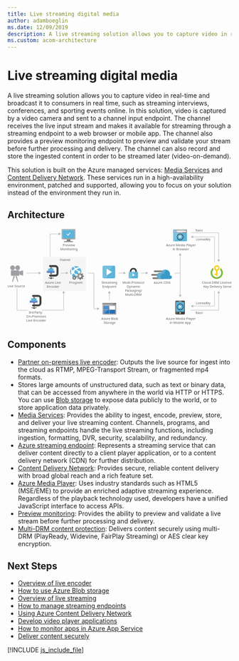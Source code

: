 ```yaml
---
title: Live streaming digital media
author: adamboeglin
ms.date: 12/09/2019
description: A live streaming solution allows you to capture video in real-time and broadcast it to consumers in real time, such as streaming interviews, conferences, and sporting events online. In this solution, video is captured by a video camera and sent to a channel input endpoint. The channel receives the live input stream and makes it available for streaming through a streaming endpoint to a web browser or mobile app. The channel also provides a preview monitoring endpoint to preview and validate your stream before further processing and delivery. The channel can also record and store the ingested content in order to be streamed later (video-on-demand).
ms.custom: acom-architecture
---
```

# Live streaming digital media

A live streaming solution allows you to capture video in real-time and broadcast it to consumers in real time, such as streaming interviews, conferences, and sporting events online. In this solution, video is captured by a video camera and sent to a channel input endpoint. The channel receives the live input stream and makes it available for streaming through a streaming endpoint to a web browser or mobile app. The channel also provides a preview monitoring endpoint to preview and validate your stream before further processing and delivery. The channel can also record and store the ingested content in order to be streamed later (video-on-demand).

This solution is built on the Azure managed services: [Media Services](/en-us/services/media-services/) and [Content Delivery Network](/en-us/services/cdn/). These services run in a high-availability environment, patched and supported, allowing you to focus on your solution instead of the environment they run in.


## Architecture

<svg class="architecture-diagram" aria-labelledby="digital-media-live-stream" height="353.645" viewbox="0 0 814.247 353.645" width="814.247" xmlns="http://www.w3.org/2000/svg"><title id="digital-media-live-stream">Live streaming digital media</title><desc>A live streaming solution allows you to capture video in real-time and broadcast it to consumers in real time, such as streaming interviews, conferences, and sporting events online. In this solution, video is captured by a video camera and sent to a channel input endpoint. The channel receives the live input stream and makes it available for streaming through a streaming endpoint to a web browser or mobile app. The channel also provides a preview monitoring endpoint to preview and validate your stream before further processing and delivery. The channel can also record and store the ingested content in order to be streamed later (video-on-demand).</desc><rect fill="#ededee" height="124" opacity="0.5" width="156" x="129.255" y="103.645"></rect><line fill="none" stroke="#b5b6b6" stroke-miterlimit="10" stroke-width="1.5" x1="115.167" x2="68.163" y1="161.73" y2="161.73"></line><polygon fill="#b5b6b6" points="113.744 156.868 122.163 161.73 113.744 166.591 113.744 156.868"></polygon><line fill="none" stroke="#b5b6b6" stroke-miterlimit="10" stroke-width="1.5" x1="214.167" x2="194.163" y1="161.73" y2="161.73"></line><polygon fill="#b5b6b6" points="212.744 156.868 221.163 161.73 212.744 166.591 212.744 156.868"></polygon><polyline fill="none" points="327.259 291.028 314.163 291.223 314.163 161.73 292.163 161.73" stroke="#b5b6b6" stroke-miterlimit="10" stroke-width="1.5"></polyline><polygon fill="#b5b6b6" points="325.765 286.188 334.255 290.924 325.909 295.911 325.765 286.188"></polygon><line fill="none" stroke="#b5b6b6" stroke-miterlimit="10" stroke-width="1.5" x1="423.167" x2="403.163" y1="161.73" y2="161.73"></line><polygon fill="#b5b6b6" points="421.744 156.868 430.163 161.73 421.744 166.591 421.744 156.868"></polygon><line fill="none" stroke="#b5b6b6" stroke-miterlimit="10" stroke-width="1.5" x1="370.163" x2="370.163" y1="233.727" y2="260.73"></line><polygon fill="#b5b6b6" points="365.302 235.149 370.163 226.73 375.025 235.149 365.302 235.149"></polygon><line fill="none" stroke="#b5b6b6" stroke-miterlimit="10" stroke-width="1.5" x1="504.167" x2="485.163" y1="161.73" y2="161.73"></line><polygon fill="#b5b6b6" points="502.744 156.868 511.163 161.73 502.744 166.591 502.744 156.868"></polygon><line fill="none" stroke="#b5b6b6" stroke-miterlimit="10" stroke-width="1.5" x1="628.163" x2="606.163" y1="161.73" y2="161.73"></line><line fill="none" stroke="#b5b6b6" stroke-miterlimit="10" stroke-width="1.5" x1="627.557" x2="627.557" y1="96.227" y2="242.233"></line><polygon fill="#b5b6b6" points="622.696 97.649 627.557 89.23 632.419 97.649 622.696 97.649"></polygon><polygon fill="#b5b6b6" points="622.696 240.81 627.557 249.23 632.419 240.81 622.696 240.81"></polygon><polyline fill="none" points="666.255 15.73 767.473 15.73 767.473 114.649" stroke="#b5b6b6" stroke-miterlimit="10" stroke-width="1.5"></polyline><polygon fill="#b5b6b6" points="762.611 113.226 767.473 121.645 772.335 113.226 762.611 113.226"></polygon><polyline fill="none" points="673.252 30.73 752.473 30.73 752.473 121.645" stroke="#b5b6b6" stroke-miterlimit="10" stroke-width="1.5"></polyline><polygon fill="#b5b6b6" points="674.675 35.591 666.255 30.73 674.675 25.868 674.675 35.591"></polygon><polyline fill="none" points="666.255 296.353 767.473 296.353 767.473 233.434" stroke="#b5b6b6" stroke-miterlimit="10" stroke-width="1.5"></polyline><polygon fill="#b5b6b6" points="772.335 234.857 767.473 226.438 762.611 234.857 772.335 234.857"></polygon><polyline fill="none" points="124.318 296.353 204.142 296.353 204.142 233.434" stroke="#b5b6b6" stroke-miterlimit="10" stroke-width="1.5"></polyline><polygon fill="#b5b6b6" points="209.004 234.857 204.142 226.438 199.281 234.857 209.004 234.857"></polygon><polyline fill="none" points="34.721 216.818 34.721 296.642 74.354 296.642" stroke="#b5b6b6" stroke-miterlimit="10" stroke-width="1.5"></polyline><polyline fill="none" points="673.252 281.353 752.473 281.353 752.473 226.438" stroke="#b5b6b6" stroke-miterlimit="10" stroke-width="1.5"></polyline><polygon fill="#b5b6b6" points="674.675 286.215 666.255 281.353 674.675 276.492 674.675 286.215"></polygon><text fill="#5e5e5e" font-family="SegoeUI, Segoe UI" font-size="10" transform="translate(682.417 10.551)"><tspan letter-spacing="-0.098em">T</tspan><tspan x="4.263" y="0">oken</tspan></text><text fill="#5e5e5e" font-family="SegoeUI, Segoe UI" font-size="10" transform="translate(682.417 309.646)"><tspan letter-spacing="-0.098em">T</tspan><tspan x="4.263" y="0">oken</tspan></text><text fill="#5e5e5e" font-family="SegoeUI, Segoe UI" font-size="10" transform="translate(684.993 44.146)">License/<tspan letter-spacing="-0.013em" x="36.006" y="0">K</tspan><tspan x="41.675" y="0">ey</tspan></text><text fill="#5e5e5e" font-family="SegoeUI, Segoe UI" font-size="10" transform="translate(684.993 275.271)">License/<tspan letter-spacing="-0.013em" x="36.006" y="0">K</tspan><tspan x="41.675" y="0">ey</tspan></text><text fill="#5e5e5e" font-family="SegoeUI, Segoe UI" font-size="10" transform="translate(189.709 117.646)">Channel</text><polyline fill="none" points="187.061 19.897 155.057 19.897 155.057 101.836" stroke="#b5b6b6" stroke-miterlimit="10" stroke-width="1.5"></polyline><polygon fill="#b5b6b6" points="185.638 15.035 194.057 19.897 185.638 24.759 185.638 15.035"></polygon><path d="M242.405,178.893a2.6,2.6,0,0,0,1.528,2.306l1.944-4.667a2.6,2.6,0,0,0-.944-.167A2.485,2.485,0,0,0,242.405,178.893Z" fill="none" transform="translate(-2.03 -0.127)"></path><path d="M242.405,178.893a2.5,2.5,0,0,1,2.528-2.528,2.6,2.6,0,0,1,.944.167l1.306-3.139-.583-.25-.833-2.25h-1.778l-.111.25-.639,1.944-1.25.528-2.056-1-1.25,1.306.111.25.944,1.833-.528,1.25-2.194.778v1.833l.25.056,1.944.639.528,1.25-1,2.056,1.306,1.306.25-.111,1.833-.944.528.25,1.306-3.139A2.648,2.648,0,0,1,242.405,178.893Z" fill="#fff" opacity="0.25" style="isolation:isolate" transform="translate(-2.03 -0.127)"></path><rect fill="#9fa0a2" height="19.726" width="30.162" x="12.599" y="152.012"></rect><circle cx="18.581" cy="142.636" fill="#9fa0a2" r="8.753"></circle><circle cx="36.78" cy="142.636" fill="#9fa0a2" r="8.753"></circle><polygon fill="#9fa0a2" points="56.709 171.229 42.985 166.853 42.985 156.062 56.709 151.685 56.709 171.229"></polygon><polygon fill="#9fa0a2" points="19.62 193.277 16.994 193.277 22.1 172.677 26.914 172.677 19.62 193.277"></polygon><polygon fill="#9fa0a2" points="36.433 193.277 39.059 193.277 33.953 172.677 29.139 172.677 36.433 193.277"></polygon><text fill="#5e5e5e" font-family="SegoeUI, Segoe UI" font-size="12" transform="translate(0 212.609)">Live Source</text><text fill="#5e5e5e" font-family="SegoeUI, Segoe UI" font-size="12" transform="translate(706.787 200.2)">Cloud DRM License/<tspan letter-spacing="-0.013em" x="5.282" y="14.4">K</tspan><tspan x="12.085" y="14.4">ey Delivery Serve</tspan></text><path d="M784.9,160.873a22.453,22.453,0,0,0-8.8-17.8v.7a13.743,13.743,0,0,1-1.5,6.1,16.294,16.294,0,1,1-28.4,10.9,16.426,16.426,0,0,1,4.7-11.5,13.161,13.161,0,0,1-1.3-5.6,5.7,5.7,0,0,1,.1-1.3,22.44,22.44,0,1,0,35.2,18.5Z" fill="#7fbb42" transform="translate(-2.03 -0.127)"></path><path d="M762.8,133.273a10.31,10.31,0,0,0-2.9,20.2v10.2h-4.8v5.2h4.8v3.8h5.7v-19.3a10.23,10.23,0,0,0,7.4-9.9A10.115,10.115,0,0,0,762.8,133.273Zm0,5.4a4.9,4.9,0,1,1-4.9,4.9A4.908,4.908,0,0,1,762.8,138.673Z" fill="#fbd118" transform="translate(-2.03 -0.127)"></path><text fill="#5e5e5e" font-family="SegoeUI, Segoe UI" font-size="12" transform="translate(341.735 200.199)"><tspan letter-spacing="-0.032em">S</tspan><tspan x="5.988" y="0">treaming</tspan><tspan x="2.965" y="14.4">Endpoint</tspan></text><path d="M393.619,175.5a5.52,5.52,0,0,1-5.52,5.52h-34.96a5.52,5.52,0,0,1-5.52-5.52v-34.96a5.52,5.52,0,0,1,5.52-5.52H388.1a5.52,5.52,0,0,1,5.52,5.52Z" fill="#5bb4da" transform="translate(-2.03 -0.127)"></path><path d="M360.5,181.023h-7.36a5.52,5.52,0,0,1-5.52-5.52v-34.96a5.52,5.52,0,0,1,5.52-5.52h31.28Z" fill="#fff" opacity="0.15" style="isolation:isolate" transform="translate(-2.03 -0.127)"></path><path d="M362.339,170.29V145.757l19.6,12.279Z" fill="#fff" transform="translate(-2.03 -0.127)"></path><rect fill="#b9539f" height="88.048" opacity="0" width="55.184" x="340.882" y="131.108"></rect><text fill="#5e5e5e" font-family="SegoeUI, Segoe UI" font-size="12" transform="translate(418.216 200.199)">Multi-Protocol<tspan x="15.422" y="14.4">Dynamic</tspan><tspan letter-spacing="-0.034em" x="9.105" y="28.8">P</tspan><tspan x="15.416" y="28.8">ackaging/</tspan><tspan x="9.067" y="43.2">Multi-DRM</tspan></text><path d="M472.472,157.336h0v-1.671a12.434,12.434,0,0,0-3.342-8.658c-1.975-2.278-6.379-3.721-9.645-3.721s-7.67,1.443-9.645,3.721a12.785,12.785,0,0,0-3.342,8.658v1.671h0l6,.683V156.5a9.68,9.68,0,0,1,1.823-5.772c1.139-1.291,3.569-1.9,5.164-1.975a7.7,7.7,0,0,1,5.164,1.975,7.253,7.253,0,0,1,1.823,4.86v2.43Z" fill="#3f3f3f" transform="translate(-2.03 -0.127)"></path><path d="M446.5,157.336h0c-2.962,0-4.025,1.747-4.025,4.025v15.872c0,1.975,1.215,4.025,3.493,4.025H473c2.582,0,3.493-2.05,3.493-4.025V161.361c0-2.05-.835-4.025-4.025-4.025H446.5Z" fill="#5bb4da" transform="translate(-2.03 -0.127)"></path><polygon fill="#fff" points="454.699 162.905 463.053 168.461 454.699 174.016 454.699 162.905"></polygon><path d="M466.4,157.336H446.5c-2.962,0-4.025,1.747-4.025,4.025v15.872c0,1.975,1.215,4.025,3.493,4.025h5.088Z" fill="#fff" opacity="0.15" style="isolation:isolate" transform="translate(-2.03 -0.127)"></path><text fill="#5e5e5e" font-family="SegoeUI, Segoe UI" font-size="12" transform="translate(531.701 200.609)">Azure CDN</text><path d="M576.711,158.359h-39.9a3.009,3.009,0,0,1-3-3h0a3.009,3.009,0,0,1,3-3h39.9a3.009,3.009,0,0,1,3,3h0A3.009,3.009,0,0,1,576.711,158.359Z" fill="#7c7b7b" transform="translate(-2.03 -0.127)"></path><path d="M568.611,183.409h-36.9a3.009,3.009,0,0,1-3-3h0a3.009,3.009,0,0,1,3-3h36.9a3.009,3.009,0,0,1,3,3h0A3.009,3.009,0,0,1,568.611,183.409Z" fill="#7c7b7b" transform="translate(-2.03 -0.127)"></path><path d="M564.261,171.259h-36.9a3.009,3.009,0,0,1-3-3h0a3.009,3.009,0,0,1,3-3h36.9a3.009,3.009,0,0,1,3,3h0A3.009,3.009,0,0,1,564.261,171.259Z" fill="#7c7b7b" transform="translate(-2.03 -0.127)"></path><path d="M599.361,176.959a6.371,6.371,0,0,0-6.3-6.45h-.9a20.411,20.411,0,0,0,.6-4.5,16.869,16.869,0,0,0-16.8-16.8,17.071,17.071,0,0,0-15.9,11.4,15.081,15.081,0,0,0-3.75-.6,11.7,11.7,0,0,0,0,23.4h37.05a6.626,6.626,0,0,0,6-6.45" fill="#3999c7" transform="translate(-2.03 -0.127)"></path><path d="M562.311,183.259a10.682,10.682,0,0,1-3.15-5.7,11.275,11.275,0,0,1,12.45-13.95,16.334,16.334,0,0,1,9.45-13.5,19.139,19.139,0,0,0-5.1-.9,17.071,17.071,0,0,0-15.9,11.4,15.081,15.081,0,0,0-3.75-.6,11.7,11.7,0,0,0,0,23.4h0l6-.15Z" fill="#fff" opacity="0.2" style="isolation:isolate" transform="translate(-2.03 -0.127)"></path><rect fill="#b9539f" height="55" opacity="0" width="75.26" x="522.882" y="147.071"></rect><text fill="#5e5e5e" font-family="SegoeUI, Segoe UI" font-size="12" transform="translate(341.327 331.527)">Azure Blob<tspan letter-spacing="-0.032em" x="8.429" y="14.4">S</tspan><tspan x="14.417" y="14.4">torage</tspan></text><path d="M347.138,310.551a1.88,1.88,0,0,0,1.8,1.9h46.3a1.9,1.9,0,0,0,1.9-1.9v-33.1h-50Z" fill="#9fa0a2" transform="translate(-2.03 -0.127)"></path><path d="M395.238,269.751h-46.3a1.88,1.88,0,0,0-1.8,1.9v5.7h50v-5.7a1.9,1.9,0,0,0-1.9-1.9" fill="#7c7b7b" transform="translate(-2.03 -0.127)"></path><rect fill="#2272b9" height="13" width="20.4" x="348.808" y="280.724"></rect><rect fill="#2272b9" height="13" width="20.4" x="348.808" y="295.524"></rect><rect fill="#fff" height="13" width="20.3" x="371.008" y="280.724"></rect><rect fill="#2272b9" height="13" width="20.3" x="371.008" y="295.524"></rect><path d="M349.138,269.751a2.006,2.006,0,0,0-2,2v38.6a2.006,2.006,0,0,0,2,2h2.2l39.4-42.6Z" fill="#fff" opacity="0.2" style="isolation:isolate" transform="translate(-2.03 -0.127)"></path><rect fill="#b9539f" height="85.282" opacity="0" width="68.963" x="339.907" y="268.363"></rect><path d="M231.065,39.723h-13.6c1.6,5.8-.6,6.6-10.2,6.6v3h32.6v-3c-9.5,0-10.4-.8-8.8-6.6" fill="#7c7b7b" transform="translate(-2.03 -0.127)"></path><path d="M245.665,2.023h-44.3a2.866,2.866,0,0,0-2.7,2.9v32a2.775,2.775,0,0,0,2.7,2.8h44.3a3.045,3.045,0,0,0,3-2.8v-32a3.134,3.134,0,0,0-3-2.9m-.8,3.9v29.9h-42.4V5.923l42.4-.1Z" fill="#9fa0a2" transform="translate(-2.03 -0.127)"></path><polygon fill="#5bb4da" points="242.835 35.695 200.435 35.695 200.435 5.795 242.835 5.695 242.835 35.695"></polygon><path d="M202.465,35.823h0V5.923l38.7-.1,4.5-3.8h-44.3a2.866,2.866,0,0,0-2.7,2.9v32a2.775,2.775,0,0,0,2.7,2.8h1.1l4.6-3.8h-4.6Z" fill="#fff" opacity="0.2" style="isolation:isolate" transform="translate(-2.03 -0.127)"></path><polygon fill="#5bb4da" points="200.435 35.695 200.435 35.695 200.435 5.795 239.135 5.695 239.135 5.695 200.435 5.795 200.435 35.695"></polygon><rect fill="#9fa0a2" height="3" width="32.7" x="205.335" y="46.195"></rect><path d="M217.253,21.223l-.5-.5a.446.446,0,0,1,0-.5l1.4-1.2c0-.1.1-.1.2-.1s.2,0,.2.1l3.7,4,6.4-8.1a.367.367,0,0,1,.3-.1c.1,0,.1,0,.2.1l1.5,1c.1.1.1.1.1.2s0,.2-.1.2l-8.3,10.5Z" fill="#fff" transform="translate(-2.03 -0.127)"></path><text fill="#5e5e5e" font-family="SegoeUI, Segoe UI" font-size="12" transform="translate(201.3 64.421)">Preview<tspan x="-9.384" y="14.4">Monitoring</tspan></text><rect fill="#b9539f" height="82.912" opacity="0" width="59.634" x="191.346" y="0.734"></rect><path d="M604.286,44.526a2.007,2.007,0,0,0,2.007,2.007h45.986a2.007,2.007,0,0,0,2.007-2.007V13.2h-50Z" fill="#5bb4da" transform="translate(-2.03 -0.127)"></path><path d="M652.279,3.9H606.293a2.006,2.006,0,0,0-2.007,2.007V16.533h50V5.906A2.007,2.007,0,0,0,652.279,3.9" fill="#9fa0a2" transform="translate(-2.03 -0.127)"></path><path d="M606.3,3.9a2.007,2.007,0,0,0-2.007,2.007v38.62a2.008,2.008,0,0,0,2.007,2.007h2.188L647.906,3.9Z" fill="#fff" opacity="0.2" style="isolation:isolate" transform="translate(-2.03 -0.127)"></path><rect fill="#fff" height="3.942" width="33.671" x="615.112" y="8.551"></rect><path d="M615.6,10.582A4.878,4.878,0,1,1,610.718,5.7a4.879,4.879,0,0,1,4.878,4.879" fill="#5bb4da" transform="translate(-2.03 -0.127)"></path><polygon fill="#fff" points="608.171 11.004 610.384 13.34 609.183 13.34 606.224 10.522 609.172 7.704 610.37 7.704 608.171 10.026 613.564 10.026 613.564 11.004 608.171 11.004"></polygon><text fill="#5e5e5e" font-family="SegoeUI, Segoe UI" font-size="12" transform="translate(576.261 64.646)">Azure Media Player<tspan x="23.408" y="14.4">in Browser</tspan></text><circle cx="627.557" cy="30.73" fill="#5bb4da" r="11.52"></circle><path d="M621.442,39a11.52,11.52,0,1,1,16.292-16.292Z" fill="#fff" opacity="0.15" style="isolation:isolate" transform="translate(-2.03 -0.127)"></path><polygon fill="#fff" points="624.873 35.663 624.891 25.796 632.755 30.735 624.873 35.663"></polygon><path d="M629.588,21.08a9.778,9.778,0,1,1-9.778,9.778,9.778,9.778,0,0,1,9.778-9.778m0-2.222a12,12,0,1,0,12,12,12.014,12.014,0,0,0-12-12Z" fill="#3f3f3f" transform="translate(-2.03 -0.127)"></path><rect fill="#b9539f" height="84.23" opacity="0" width="101.871" x="575.384"></rect><text fill="#5e5e5e" font-family="SegoeUI, Segoe UI" font-size="12" transform="translate(575.986 331.846)">Azure Media Player<tspan x="13.512" y="14.4">in Mobile App</tspan></text><path d="M646.508,308.751a3,3,0,0,1-3,3H615.063a3,3,0,0,1-3-3v-44a3,3,0,0,1,3-3h28.445a3,3,0,0,1,3,3Z" fill="#3f3f3f" transform="translate(-2.03 -0.127)"></path><rect fill="#5bb4da" height="35.222" width="30" x="612.257" y="266.624"></rect><path d="M632.175,306.861a2.889,2.889,0,1,1-2.89-2.889,2.889,2.889,0,0,1,2.89,2.889" fill="#fff" transform="translate(-2.03 -0.127)"></path><path d="M631.18,306.861a1.894,1.894,0,1,1-1.9-1.894,1.9,1.9,0,0,1,1.9,1.894" fill="#b8d433" transform="translate(-2.03 -0.127)"></path><path d="M614.286,301.973V266.751h22.767l2.031-5H615.063a3,3,0,0,0-3,3v44a3,3,0,0,0,3,3h3.695l3.974-9.778Z" fill="#fff" opacity="0.15" style="isolation:isolate" transform="translate(-2.03 -0.127)"></path><path d="M634.4,264.568a.737.737,0,0,1-.738.738h-8.744a.739.739,0,1,1,0-1.477h8.744a.738.738,0,0,1,.738.739" fill="#1e1e1e" transform="translate(-2.03 -0.127)"></path><path d="M634.4,264.568a.737.737,0,0,1-.738.738h-8.744a.739.739,0,1,1,0-1.477h8.744a.738.738,0,0,1,.738.739" fill="#fff" transform="translate(-2.03 -0.127)"></path><circle cx="627.557" cy="284.353" fill="#5bb4da" r="11.52"></circle><path d="M621.442,292.627a11.52,11.52,0,0,1,16.292-16.292Z" fill="#fff" opacity="0.15" style="isolation:isolate" transform="translate(-2.03 -0.127)"></path><polygon fill="#fff" points="624.873 289.287 624.891 279.42 632.755 284.359 624.873 289.287"></polygon><path d="M629.588,274.7a9.778,9.778,0,1,1-9.778,9.778,9.778,9.778,0,0,1,9.778-9.778m0-2.222a12,12,0,1,0,12,12,12.014,12.014,0,0,0-12-12Z" fill="#3f3f3f" transform="translate(-2.03 -0.127)"></path><rect fill="#b9539f" height="87" opacity="0" width="101.871" x="576.384" y="261.23"></rect><text fill="#5e5e5e" font-family="SegoeUI, Segoe UI" font-size="12" transform="translate(136.871 200.242)">Azure Live<tspan x="5.66" y="14.4">Encoder</tspan></text><path d="M175.726,174.584h-18.9a3.521,3.521,0,0,1,0-7.042h18.9A4.544,4.544,0,0,0,180.265,163V144.658a4.544,4.544,0,0,0-4.539-4.539h-18.9a3.521,3.521,0,0,1,0-7.042h18.9a11.594,11.594,0,0,1,11.581,11.581V163A11.594,11.594,0,0,1,175.726,174.584Z" fill="#3f3f3f" transform="translate(-2.03 -0.127)"></path><rect fill="#3f3f3f" height="1.76" width="19.056" x="149.049" y="178.72"></rect><rect fill="#3f3f3f" height="2.47" width="7.042" x="155.057" y="180.48"></rect><rect fill="#3f3f3f" height="40.489" width="1.76" x="157.697" y="139.992"></rect><rect fill="#618dc9" height="7.922" width="28.166" x="142.734" y="153.314"></rect><rect fill="#5bb4da" height="7.922" width="19.364" x="148.015" y="145.393"></rect><rect fill="#676767" height="2.641" width="7.042" x="155.057" y="142.752"></rect><rect fill="#676767" height="2.47" width="7.042" x="155.057" y="161.236"></rect><text fill="#5e5e5e" font-family="SegoeUI, Segoe UI" font-size="12" transform="translate(76.792 308.222)">3rd <tspan letter-spacing="-0.034em" x="20.994" y="0">P</tspan><tspan x="27.305" y="0">arty </tspan><tspan x="-8.382" y="14.4">On-Premises</tspan><tspan x="-8.036" y="28.8">Live Encoder</tspan></text><path d="M113.884,282.564h-18.9a3.521,3.521,0,0,1,0-7.042h18.9a4.544,4.544,0,0,0,4.539-4.539V252.638a4.544,4.544,0,0,0-4.539-4.539h-18.9a3.521,3.521,0,0,1,0-7.042h18.9a11.594,11.594,0,0,1,11.581,11.581v18.346A11.594,11.594,0,0,1,113.884,282.564Z" fill="#3f3f3f" transform="translate(-2.03 -0.127)"></path><rect fill="#3f3f3f" height="1.76" width="19.056" x="87.207" y="286.7"></rect><rect fill="#3f3f3f" height="2.47" width="7.042" x="93.215" y="288.46"></rect><rect fill="#3f3f3f" height="40.489" width="1.76" x="95.855" y="247.972"></rect><rect fill="#618dc9" height="7.922" width="28.166" x="80.892" y="261.294"></rect><rect fill="#5bb4da" height="7.922" width="19.364" x="86.173" y="253.373"></rect><rect fill="#676767" height="2.641" width="7.042" x="93.215" y="250.732"></rect><rect fill="#676767" height="2.47" width="7.042" x="93.215" y="269.216"></rect><text fill="#5e5e5e" font-family="SegoeUI, Segoe UI" font-size="12" transform="translate(224.204 200.242)">Program</text><path d="M262.683,173.615a20.546,20.546,0,0,1-25-32.611,20.892,20.892,0,0,1,12.5-4.194,20.507,20.507,0,0,1,12.5,36.806" fill="#5bb4da" transform="translate(-2.03 -0.127)"></path><path d="M266.488,159.809a4.243,4.243,0,0,0-.611-4.194,4.377,4.377,0,0,0-5.694-1.111c-2.111-1.889-4.389-4-6.806-6.389,7.306-4,12.5-3.611,12.806-3.611a19.151,19.151,0,0,0-3-3,21.688,21.688,0,0,0-13.694,2.611h0c-1.889-1.889-3.806-4-5.694-6.306a27.582,27.582,0,0,0-2.694,1.111,41.75,41.75,0,0,0,5.5,7h0a34.415,34.415,0,0,0-5.722,4.889c-.194.306-.5.5-.694.806a6.687,6.687,0,0,0-3.389.194A14.964,14.964,0,0,1,235.405,143c-.694.889-1.389,1.806-2.111,2.694a12.841,12.841,0,0,0,.806,8.194,6.168,6.168,0,0,0,0,7.5,1.436,1.436,0,0,0,.5.5A32.219,32.219,0,0,0,233.405,169c.194.306.306.5.5.806a21.252,21.252,0,0,0,3.306,3.389,22.953,22.953,0,0,1,1.389-9.306,5.905,5.905,0,0,0,2.889-.5c.5.5,1.111.889,1.694,1.389a32.665,32.665,0,0,0,6,3.806,3.869,3.869,0,0,0,.806,2.889,4.1,4.1,0,0,0,5.694.806,3.007,3.007,0,0,0,.889-1,35.929,35.929,0,0,0,7.889.806,22.18,22.18,0,0,0,2.5-2.889h0c.111-.111.111-.194.194-.306a20.7,20.7,0,0,1-10.111-.694,4.651,4.651,0,0,0-.694-1.611,3.932,3.932,0,0,0-5.389-.889,39.708,39.708,0,0,1-5.5-3.694c-.389-.306-.806-.611-1.111-.889a6.237,6.237,0,0,0,.306-6.194l.694-.694a58.042,58.042,0,0,1,5.444-4.306c2.583,2.389,5.278,4.583,7.778,6.583a4.125,4.125,0,0,0,.5,4.5,4.453,4.453,0,0,0,6.194.806l.306-.306c1.806,1.306,3.306,2.306,4.111,2.806a14.583,14.583,0,0,0,.5-1.806A34.491,34.491,0,0,1,266.488,159.809Z" fill="#fff" transform="translate(-2.03 -0.127)"></path><path d="M274.572,162.7l-.389.194-3.111,1.611-2.111-.889-1.306-3.694h-2.972l-.194.389-1.111,3.306-2.111.889-3.5-1.694L255.655,165l.194.389,1.611,3.111-.889,2.111-3.694,1.306v3.111l.389.111,3.306,1.111.889,2.111-1.667,3.444L257.988,184l.389-.194,3.111-1.611,2.111.889,1.306,3.694h3.111l.111-.389,1.111-3.306,2.111-.889,3.611,1.694,2.194-2.194-2-3.5.889-2.111,3.694-1.306v-2.972l-.389-.194-3.306-1.111-.889-2.111,1.5-3.194Zm-8.278,15a4.306,4.306,0,1,1,4.306-4.306A4.274,4.274,0,0,1,266.294,177.7Z" fill="#7c7b7b" transform="translate(-2.03 -0.127)"></path><path d="M261.988,173.42a4.395,4.395,0,0,0,2.611,3.889l3.306-7.889a4.321,4.321,0,0,0-5.917,4Z" fill="none" transform="translate(-2.03 -0.127)"></path><path d="M261.988,173.42a4.321,4.321,0,0,1,5.917-4l2.194-5.306-1-.389-1.389-3.806h-3.028l-.194.389-1.111,3.306-2.111.889-3.5-1.694L255.655,165l.194.389,1.611,3.111-.889,2.111-3.694,1.306v3.111l.389.111,3.306,1.111.889,2.111-1.667,3.444L257.988,184l.389-.194,3.111-1.611.889.389,2.194-5.306A4.3,4.3,0,0,1,261.988,173.42Z" fill="#fff" opacity="0.25" style="isolation:isolate" transform="translate(-2.03 -0.127)"></path><path d="M249.849,172.559l-.25.111-1.833.944-1.25-.528-.778-2.194h-1.778l-.111.25-.639,1.944-1.25.528-2.056-1-1.25,1.306.111.25.944,1.833-.528,1.25-2.194.778v1.833l.25.056,1.944.639.528,1.25-1,2.056,1.306,1.306.25-.111,1.833-.944,1.25.528.778,2.194h1.833l.056-.25.639-1.944,1.25-.528,2.139,1,1.306-1.306-1.194-2.056.528-1.25,2.194-.778v-1.778l-.25-.111-1.944-.639-.528-1.25.889-1.889Zm-4.917,8.861a2.528,2.528,0,1,1,2.528-2.528A2.5,2.5,0,0,1,244.933,181.42Z" fill="#7c7b7b" transform="translate(-2.03 -0.127)"></path><rect fill="#b9539f" height="70.97" opacity="0" width="53.625" x="224.083" y="134.676"></rect></svg>

## Components
* [Partner on-premises live encoder](https://docs.microsoft.com/api/Redirecthttp://azure.microsoft.com/documentation/articles/media-services-live-encoders-overview/): Outputs the live source for ingest into the cloud as RTMP, MPEG-Transport Stream, or fragmented mp4 formats.
* Stores large amounts of unstructured data, such as text or binary data, that can be accessed from anywhere in the world via HTTP or HTTPS. You can use [Blob storage](http://azure.microsoft.com/services/storage/blobs/) to expose data publicly to the world, or to store application data privately.
* [Media Services](http://azure.microsoft.com/services/media-services/): Provides the ability to ingest, encode, preview, store, and deliver your live streaming content. Channels, programs, and streaming endpoints handle the live streaming functions, including ingestion, formatting, DVR, security, scalability, and redundancy.
* [Azure streaming endpoint](http://azure.microsoft.com/services/media-services/live-on-demand/): Represents a streaming service that can deliver content directly to a client player application, or to a content delivery network (CDN) for further distribution.
* [Content Delivery Network](http://azure.microsoft.com/services/cdn/): Provides secure, reliable content delivery with broad global reach and a rich feature set.
* [Azure Media Player](http://azure.microsoft.com/services/media-services/media-player/): Uses industry standards such as HTML5 (MSE/EME) to provide an enriched adaptive streaming experience. Regardless of the playback technology used, developers have a unified JavaScript interface to access APIs.
* [Preview monitoring](https://docs.microsoft.com/api/Redirecthttp://azure.microsoft.com/documentation/articles/web-sites-monitor/): Provides the ability to preview and validate a live stream before further processing and delivery.
* [Multi-DRM content protection](http://azure.microsoft.com/services/media-services/content-protection/): Delivers content securely using multi-DRM (PlayReady, Widevine, FairPlay Streaming) or AES clear key encryption.

## Next Steps
* [Overview of live encoder](https://docs.microsoft.com/api/Redirect/documentation/articles/media-services-live-encoders-overview/)
* [How to use Azure Blob storage](https://docs.microsoft.com/api/Redirect/documentation/articles/storage-dotnet-how-to-use-blobs/)
* [Overview of live streaming](https://docs.microsoft.com/api/Redirect/documentation/articles/media-services-manage-channels-overview/)
* [How to manage streaming endpoints](https://docs.microsoft.com/api/Redirect/documentation/articles/media-services-manage-origins/)
* [Using Azure Content Delivery Network](https://docs.microsoft.com/api/Redirect/documentation/articles/cdn-create-new-endpoint/)
* [Develop video player applications](https://docs.microsoft.com/api/Redirect/documentation/articles/media-services-develop-video-players/)
* [How to monitor apps in Azure App Service](https://docs.microsoft.com/api/Redirect/documentation/articles/media-services-develop-video-players/)
* [Deliver content securely](http://azure.microsoft.com/services/media-services/content-protection/)

[!INCLUDE [js_include_file](../_js/index.md)]
